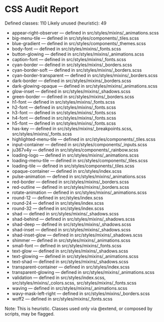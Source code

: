 # CSS Audit Report
Defined classes: 110
Likely unused (heuristic): 49

- appear-right-observer — defined in src/styles/mixins/_animations.scss
- big-menu-tile — defined in src/styles/components/_tiles.scss
- blue-gradient — defined in src/styles/components/_themes.scss
- body-font — defined in src/styles/mixins/_fonts.scss
- button-glowing — defined in src/styles/mixins/_animations.scss
- caption-font — defined in src/styles/mixins/_fonts.scss
- cyan-border — defined in src/styles/mixins/_borders.scss
- cyan-border-soft — defined in src/styles/mixins/_borders.scss
- cyan-border-transparent — defined in src/styles/mixins/_borders.scss
- dark-border — defined in src/styles/mixins/_borders.scss
- dark-glowing-opaque — defined in src/styles/mixins/_animations.scss
- glow-inset — defined in src/styles/mixins/_shadows.scss
- green-border — defined in src/styles/mixins/_borders.scss
- h1-font — defined in src/styles/mixins/_fonts.scss
- h2-font — defined in src/styles/mixins/_fonts.scss
- h3-font — defined in src/styles/mixins/_fonts.scss
- h4-font — defined in src/styles/mixins/_fonts.scss
- h5-font — defined in src/styles/mixins/_fonts.scss
- has-key — defined in src/styles/mixins/_breakpoints.scss, src/styles/mixins/_fonts.scss
- highlighted-menu-tile — defined in src/styles/components/_tiles.scss
- input-container — defined in src/styles/components/_inputs.scss
- ju367v4y — defined in src/styles/components/_rainbow.scss
- loading-logo — defined in src/styles/mixins/_animations.scss
- loading-menu-tile — defined in src/styles/components/_tiles.scss
- loading-tile — defined in src/styles/components/_tiles.scss
- opaque-container — defined in src/styles/index.scss
- pulse-animation — defined in src/styles/mixins/_animations.scss
- red-border — defined in src/styles/mixins/_borders.scss
- red-outline — defined in src/styles/mixins/_borders.scss
- rotate-animation — defined in src/styles/mixins/_animations.scss
- round-12 — defined in src/styles/index.scss
- round-24 — defined in src/styles/index.scss
- round-32 — defined in src/styles/index.scss
- shad — defined in src/styles/mixins/_shadows.scss
- shad-behind — defined in src/styles/mixins/_shadows.scss
- shad-deep — defined in src/styles/mixins/_shadows.scss
- shad-inset — defined in src/styles/mixins/_shadows.scss
- shad-inset-glow — defined in src/styles/mixins/_shadows.scss
- shimmer — defined in src/styles/mixins/_animations.scss
- small-font — defined in src/styles/mixins/_fonts.scss
- text-glow — defined in src/styles/mixins/_shadows.scss
- text-glowing — defined in src/styles/mixins/_animations.scss
- text-shad — defined in src/styles/mixins/_shadows.scss
- transparent-container — defined in src/styles/index.scss
- transparent-glowing — defined in src/styles/mixins/_animations.scss
- validation — defined in src/styles/index.scss, src/styles/mixins/_colors.scss, src/styles/mixins/_fonts.scss
- waving — defined in src/styles/mixins/_animations.scss
- wavy-mask-left-right — defined in src/styles/mixins/_borders.scss
- woff2 — defined in src/styles/mixins/_fonts.scss

Note: This is heuristic. Classes used only via @extend, or composed by scripts, may be flagged.